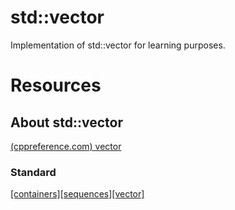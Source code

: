 # std::vector

Implementation of std::vector for learning purposes.

# Resources

## About std::vector

[(cppreference.com) vector](https://en.cppreference.com/w/cpp/header/vector)

### Standard

[[containers][sequences][vector]](http://eel.is/c++draft/vector)
